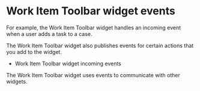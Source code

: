 # Work Item Toolbar widget events

For example, the Work Item Toolbar widget handles an incoming
event when a user adds a task to a case.

The Work Item Toolbar
widget also publishes events for certain actions that you add to the
widget.

- Work Item Toolbar widget incoming events

The Work Item Toolbar widget uses events to communicate with other widgets.